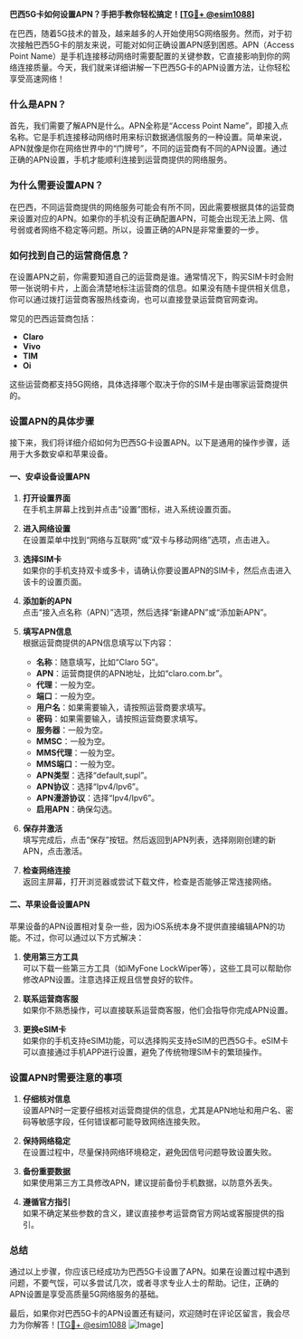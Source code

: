 **巴西5G卡如何设置APN？手把手教你轻松搞定！[[TG💪+ @esim1088](https://t.me/s/esim1088)]**

在巴西，随着5G技术的普及，越来越多的人开始使用5G网络服务。然而，对于初次接触巴西5G卡的朋友来说，可能对如何正确设置APN感到困惑。APN（Access Point Name）是手机连接移动网络时需要配置的关键参数，它直接影响到你的网络连接质量。今天，我们就来详细讲解一下巴西5G卡的APN设置方法，让你轻松享受高速网络！

### 什么是APN？

首先，我们需要了解APN是什么。APN全称是“Access Point Name”，即接入点名称。它是手机连接移动网络时用来标识数据通信服务的一种设置。简单来说，APN就像是你在网络世界中的“门牌号”，不同的运营商有不同的APN设置。通过正确的APN设置，手机才能顺利连接到运营商提供的网络服务。

### 为什么需要设置APN？

在巴西，不同运营商提供的网络服务可能会有所不同，因此需要根据具体的运营商来设置对应的APN。如果你的手机没有正确配置APN，可能会出现无法上网、信号弱或者网络不稳定等问题。所以，设置正确的APN是非常重要的一步。

### 如何找到自己的运营商信息？

在设置APN之前，你需要知道自己的运营商是谁。通常情况下，购买SIM卡时会附带一张说明卡片，上面会清楚地标注运营商的信息。如果没有随卡提供相关信息，你可以通过拨打运营商客服热线查询，也可以直接登录运营商官网查询。

常见的巴西运营商包括：
- **Claro**
- **Vivo**
- **TIM**
- **Oi**

这些运营商都支持5G网络，具体选择哪个取决于你的SIM卡是由哪家运营商提供的。

### 设置APN的具体步骤

接下来，我们将详细介绍如何为巴西5G卡设置APN。以下是通用的操作步骤，适用于大多数安卓和苹果设备。

#### 一、安卓设备设置APN

1. **打开设置界面**  
   在手机主屏幕上找到并点击“设置”图标，进入系统设置页面。

2. **进入网络设置**  
   在设置菜单中找到“网络与互联网”或“双卡与移动网络”选项，点击进入。

3. **选择SIM卡**  
   如果你的手机支持双卡或多卡，请确认你要设置APN的SIM卡，然后点击进入该卡的设置页面。

4. **添加新的APN**  
   点击“接入点名称（APN）”选项，然后选择“新建APN”或“添加新APN”。

5. **填写APN信息**  
   根据运营商提供的APN信息填写以下内容：
   - **名称**：随意填写，比如“Claro 5G”。
   - **APN**：运营商提供的APN地址，比如“claro.com.br”。
   - **代理**：一般为空。
   - **端口**：一般为空。
   - **用户名**：如果需要输入，请按照运营商要求填写。
   - **密码**：如果需要输入，请按照运营商要求填写。
   - **服务器**：一般为空。
   - **MMSC**：一般为空。
   - **MMS代理**：一般为空。
   - **MMS端口**：一般为空。
   - **APN类型**：选择“default,supl”。
   - **APN协议**：选择“Ipv4/Ipv6”。
   - **APN漫游协议**：选择“Ipv4/Ipv6”。
   - **启用APN**：确保勾选。

6. **保存并激活**  
   填写完成后，点击“保存”按钮。然后返回到APN列表，选择刚刚创建的新APN，点击激活。

7. **检查网络连接**  
   返回主屏幕，打开浏览器或尝试下载文件，检查是否能够正常连接网络。

#### 二、苹果设备设置APN

苹果设备的APN设置相对复杂一些，因为iOS系统本身不提供直接编辑APN的功能。不过，你可以通过以下方式解决：

1. **使用第三方工具**  
   可以下载一些第三方工具（如iMyFone LockWiper等），这些工具可以帮助你修改APN设置。注意选择正规且信誉良好的软件。

2. **联系运营商客服**  
   如果你不熟悉操作，可以直接联系运营商客服，他们会指导你完成APN设置。

3. **更换eSIM卡**  
   如果你的手机支持eSIM功能，可以选择购买支持eSIM的巴西5G卡。eSIM卡可以直接通过手机APP进行设置，避免了传统物理SIM卡的繁琐操作。

### 设置APN时需要注意的事项

1. **仔细核对信息**  
   设置APN时一定要仔细核对运营商提供的信息，尤其是APN地址和用户名、密码等敏感字段，任何错误都可能导致网络连接失败。

2. **保持网络稳定**  
   在设置过程中，尽量保持网络环境稳定，避免因信号问题导致设置失败。

3. **备份重要数据**  
   如果使用第三方工具修改APN，建议提前备份手机数据，以防意外丢失。

4. **遵循官方指引**  
   如果不确定某些参数的含义，建议直接参考运营商官方网站或客服提供的指引。

### 总结

通过以上步骤，你应该已经成功为巴西5G卡设置了APN。如果在设置过程中遇到问题，不要气馁，可以多尝试几次，或者寻求专业人士的帮助。记住，正确的APN设置是享受高质量5G网络服务的基础。

最后，如果你对巴西5G卡的APN设置还有疑问，欢迎随时在评论区留言，我会尽力为你解答！[[TG💪+ @esim1088](https://t.me/s/esim1088) ![Image](https://i.postimg.cc/4NQfJmqS/Snipaste-2025-05-13-00-14-12.png)]